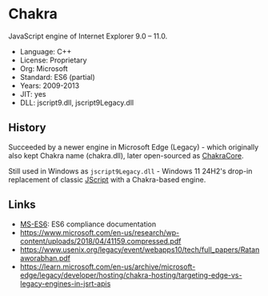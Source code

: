# Chakra

JavaScript engine of Internet Explorer 9.0 – 11.0.

* Language:   C++
* License:    Proprietary
* Org:        Microsoft
* Standard:   ES6 (partial)
* Years:      2009-2013
* JIT:        yes
* DLL:        jscript9.dll, jscript9Legacy.dll

## History

Succeeded by a newer engine in Microsoft Edge (Legacy) - which originally also kept Chakra name (chakra.dll),
later open-sourced as [ChakraCore](chakracore.md).

Still used in Windows as `jscript9Legacy.dll` - Windows 11 24H2's drop-in replacement of
classic [JScript](jscript.md) with a Chakra-based engine.

## Links

* [MS-ES6](https://learn.microsoft.com/en-us/openspecs/ie_standards/ms-es6/2262a105-d776-4a44-9d2a-f11bb039b4c5): ES6 compliance documentation
* https://www.microsoft.com/en-us/research/wp-content/uploads/2018/04/41159.compressed.pdf
* https://www.usenix.org/legacy/event/webapps10/tech/full_papers/Ratanaworabhan.pdf
* https://learn.microsoft.com/en-us/archive/microsoft-edge/legacy/developer/hosting/chakra-hosting/targeting-edge-vs-legacy-engines-in-jsrt-apis
